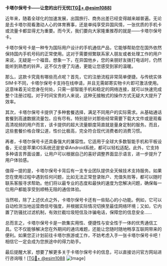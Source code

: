 **卡塔尔保号卡——让您的出行无忧[[TG💪+ @esim1088](https://t.me/s/esim1088)]**

近年来，随着全球化的加速发展，出国旅行、商务出差已经变得越来越普遍。无论是去卡塔尔观看激动人心的体育赛事，还是单纯享受异国风情，一张优质的手机卡或流量卡都显得尤为重要。而今天，我们要向大家隆重推荐的就是——卡塔尔保号卡。

卡塔尔保号卡是一种专为国际用户设计的手机通信产品，它能够帮助您在国外依然保持国内手机号码的正常使用。这对于需要频繁联系家人朋友或者处理工作的用户来说，无疑是一个福音。想象一下，在异国他乡，您的亲朋好友拨打电话时，仍然能听到熟悉的铃声，这不仅方便了沟通，更能让您感受到家的温暖。

那么，这款卡究竟有哪些亮点呢？首先，它的注册流程非常简单便捷。与传统实体SIM卡不同，卡塔尔保号卡支持在线申请，并且无需邮寄实物卡片即可激活使用。这意味着无论您身在何处，只需一部智能手机和稳定的网络连接，就可以快速完成整个注册过程。对于时间宝贵的人来说，这种无接触式的操作方式无疑大大提升了效率。

其次，卡塔尔保号卡提供了多种套餐选择，满足不同用户的实际需求。从基础通话套餐到高速数据流量包，应有尽有。特别是针对那些经常需要下载大文件或是观看高清视频的用户而言，该卡提供的超大流量额度简直就是量身定制的服务。而且，这些套餐价格合理公道，性价比极高，完全符合现代消费者的消费习惯。

再者，卡塔尔保号卡还具备强大的兼容性。它适用于全球大多数智能手机和平板设备，无论是苹果iOS系统还是安卓Android系统，都可以轻松适配。此外，它支持多种语言界面设置，让用户可以根据自己的喜好调整界面显示语言，进一步提升了用户体验感。

值得一提的是，卡塔尔保号卡背后有一支专业团队提供全天候技术支持服务。如果您在使用过程中遇到任何问题，比如无法正常登录账户、充值失败等，都可以随时联系客服寻求帮助。他们将以最专业的态度和最快的速度为您解决问题，确保每一位用户都能享受到顺畅无阻的通信体验。

当然啦，除了上述优点之外，卡塔尔保号卡还有一些贴心的小功能。例如，它可以自动检测当地运营商信号强度，并根据实际情况切换至最佳网络环境；又如，它内置了防骚扰过滤机制，有效拦截垃圾短信及诈骗电话，保障您的信息安全……

总而言之，卡塔尔保号卡是一款集实用性、便捷性与安全性于一体的优秀通信工具。它不仅能够解决您在外期间的通讯难题，还能让您随时随地畅享互联网带来的便利。如果您正计划前往卡塔尔旅游或工作，不妨考虑入手一张卡塔尔保号卡吧！相信它一定会成为您旅途中的得力助手。

最后提醒大家，想要了解更多关于卡塔尔保号卡的信息，可以直接访问官方网站进行咨询哦！[[TG💪+ @esim1088](https://t.me/s/esim1088) ![Image](https://i.postimg.cc/4NQfJmqS/Snipaste-2025-05-13-00-14-12.png)]